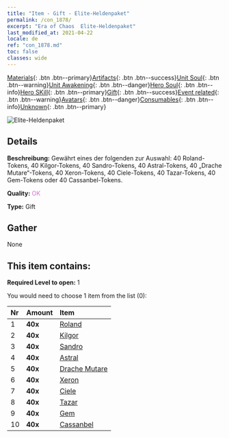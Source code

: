 ```yaml
---
title: "Item - Gift - Elite-Heldenpaket"
permalink: /con_1878/
excerpt: "Era of Chaos  Elite-Heldenpaket"
last_modified_at: 2021-04-22
locale: de
ref: "con_1878.md"
toc: false
classes: wide
---
```

 [Materials](/ItemsDE/){: .btn .btn--primary}[Artifacts](/ItemsDE/Artifacts/){: .btn .btn--success}[Unit Soul](/ItemsDE/UnitSoul/){: .btn .btn--warning}[Unit Awakening](/ItemsDE/UnitAwakening/){: .btn .btn--danger}[Hero Soul](/ItemsDE/HeroSoul/){: .btn .btn--info}[Hero SKill](/ItemsDE/HeroSkill/){: .btn .btn--primary}[Gift](/ItemsDE/Gift/){: .btn .btn--success}[Event related](/ItemsDE/Events/){: .btn .btn--warning}[Avatars](/ItemsDE/Avatars/){: .btn .btn--danger}[Consumables](/ItemsDE/Consumables/){: .btn .btn--info}[Unknown](/ItemsDE/Unknown/){: .btn .btn--primary}

 ![Elite-Heldenpaket](/images/t/i_907065.png)

## Details
 **Beschreibung:** Gewährt eines der folgenden zur Auswahl: 40 Roland-Tokens, 40 Kilgor-Tokens, 40 Sandro-Tokens, 40 Astral-Tokens, 40 „Drache Mutare“-Tokens, 40 Xeron-Tokens, 40 Ciele-Tokens, 40 Tazar-Tokens, 40 Gem-Tokens oder 40 Cassanbel-Tokens.

 **Quality:** <span style="color: #DA70D6">OK</span>

 **Type:** Gift

## Gather

  None

## This item contains:

 **Required Level to open:** 1

 You would need to choose 1 item from the list (0):

  | Nr | Amount |     Item    |
  |:---|:-------|:------------|
  | 1 |  **40x** | [Roland](/ItemsDE/her_362/) |  | 
  | 2 |  **40x** | [Kilgor](/ItemsDE/her_374/) |  | 
  | 3 |  **40x** | [Sandro](/ItemsDE/her_371/) |  | 
  | 4 |  **40x** | [Astral](/ItemsDE/her_388/) |  | 
  | 5 |  **40x** | [Drache Mutare](/ItemsDE/her_390/) |  | 
  | 6 |  **40x** | [Xeron](/ItemsDE/her_383/) |  | 
  | 7 |  **40x** | [Ciele](/ItemsDE/her_382/) |  | 
  | 8 |  **40x** | [Tazar](/ItemsDE/her_393/) |  | 
  | 9 |  **40x** | [Gem](/ItemsDE/her_369/) |  | 
  | 10 |  **40x** | [Cassanbel](/ItemsDE/her_396/) |  | 
